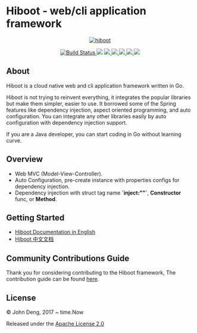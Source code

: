# Hiboot - web/cli application framework 

<p align="center">
  <a href="https://hiboot.hidevops.io">
    <img src="https://hiboot.hidevops.io/images/logo.png" alt="hiboot">
  </a>
</p>

<p align="center">
  <a href="https://travis-ci.org/hidevopsio/hiboot?branch=master">
    <img src="https://travis-ci.org/hidevopsio/hiboot.svg?branch=master" alt="Build Status"/>
  </a>
  <a class="badge-align" href="https://www.codacy.com/app/john-deng/hiboot?utm_source=github.com&amp;utm_medium=referral&amp;utm_content=hidevopsio/hiboot&amp;utm_campaign=Badge_Grade"><img src="https://api.codacy.com/project/badge/Grade/ee8ddbf56ece4f46a6efeb216c351a0f"/></a>
  <a href="https://github.com/hidevopsio/hiboot">
    <img src="https://tokei.rs/b1/github/hidevopsio/hiboot" />
  </a>
  <a href="https://codecov.io/gh/hidevopsio/hiboot">
    <img src="https://codecov.io/gh/hidevopsio/hiboot/branch/master/graph/badge.svg" />
  </a>
  <a href="https://opensource.org/licenses/Apache-2.0">
      <img src="https://img.shields.io/badge/License-Apache%202.0-green.svg" />
  </a>
  <a href="https://goreportcard.com/report/hidevops.io/hiboot">
      <img src="https://goreportcard.com/badge/hidevops.io/hiboot" />
  </a>
  <a href="https://godoc.org/hidevops.io/hiboot">
      <img src="https://godoc.org/github.com/golang/gddo?status.svg" />
  </a>
</p>

## About

Hiboot is a cloud native web and cli application framework written in Go.

Hiboot is not trying to reinvent everything, it integrates the popular libraries but make them simpler, easier to use. It borrowed some of the Spring features like dependency injection, aspect oriented programming, and auto configuration. You can integrate any other libraries easily by auto configuration with dependency injection support.

If you are a Java developer, you can start coding in Go without learning curve.

## Overview

* Web MVC (Model-View-Controller).
* Auto Configuration, pre-create instance with properties configs for dependency injection.
* Dependency injection with struct tag name **\`inject:""\`**, **Constructor** func, or **Method**.

## Getting Started

* [Hiboot Documentation in English](https://hiboot.netlify.app/)
* [Hiboot 中文文档](https://hiboot.netlify.app/cn)

## Community Contributions Guide

Thank you for considering contributing to the Hiboot framework, The contribution guide can be found [here](CONTRIBUTING.md).

## License

© John Deng, 2017 ~ time.Now

Released under the [Apache License 2.0](https://hidevops.io/hiboot/blob/master/LICENSE)
